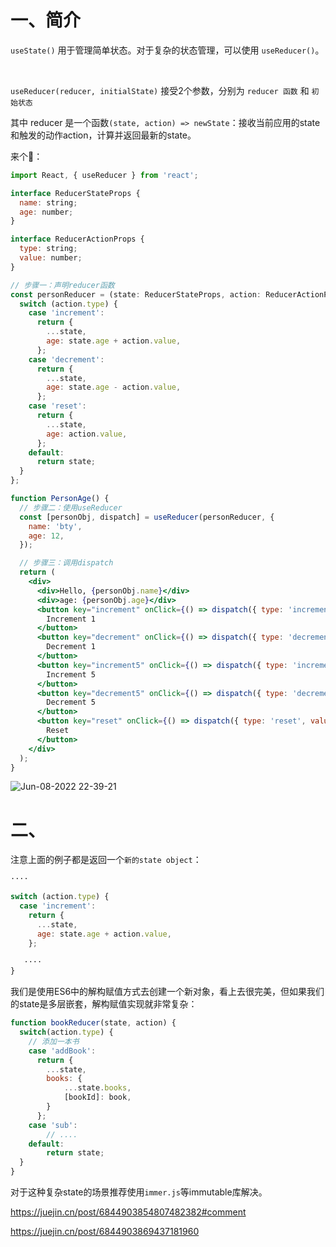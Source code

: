 # 一、简介

`useState()` 用于管理简单状态。对于复杂的状态管理，可以使用 `useReducer()`。

<br>

`useReducer(reducer, initialState)` 接受2个参数，分别为 `reducer 函数` 和 `初始状态`

其中 reducer 是一个函数`(state, action) => newState`：接收当前应用的state和触发的动作action，计算并返回最新的state。

来个🌰：
```jsx
import React, { useReducer } from 'react';

interface ReducerStateProps {
  name: string;
  age: number;
}

interface ReducerActionProps {
  type: string;
  value: number;
}

// 步骤一：声明reducer函数
const personReducer = (state: ReducerStateProps, action: ReducerActionProps) => {
  switch (action.type) {
    case 'increment':
      return {
        ...state,
        age: state.age + action.value,
      };
    case 'decrement':
      return {
        ...state,
        age: state.age - action.value,
      };
    case 'reset':
      return {
        ...state,
        age: action.value,
      };
    default:
      return state;
  }
};

function PersonAge() {
  // 步骤二：使用useReducer
  const [personObj, dispatch] = useReducer(personReducer, {
    name: 'bty',
    age: 12,
  });

  // 步骤三：调用dispatch
  return (
    <div>
      <div>Hello, {personObj.name}</div>
      <div>age: {personObj.age}</div>
      <button key="increment" onClick={() => dispatch({ type: 'increment', value: 1 })}>
        Increment 1
      </button>
      <button key="decrement" onClick={() => dispatch({ type: 'decrement', value: 1 })}>
        Decrement 1
      </button>
      <button key="increment5" onClick={() => dispatch({ type: 'increment', value: 5 })}>
        Increment 5
      </button>
      <button key="decrement5" onClick={() => dispatch({ type: 'decrement', value: 5 })}>
        Decrement 5
      </button>
      <button key="reset" onClick={() => dispatch({ type: 'reset', value: 12 })}>
        Reset
      </button>
    </div>
  );
}
```

![Jun-08-2022 22-39-21](https://user-images.githubusercontent.com/74364990/172645097-a985f901-0c6f-49c5-b566-cc30f3211c6b.gif)

# 二、

注意上面的例子都是返回一个`新的state object`：
```js
····

switch (action.type) {
  case 'increment':
    return {
      ...state,
      age: state.age + action.value,
    };
    
   ····
}
```
我们是使用ES6中的解构赋值方式去创建一个新对象，看上去很完美，但如果我们的state是多层嵌套，解构赋值实现就非常复杂：

```js
function bookReducer(state, action) {
  switch(action.type) {
    // 添加一本书
    case 'addBook':
      return {
        ...state,
        books: {
            ...state.books,
            [bookId]: book,
        }
      };
    case 'sub':
        // ....
    default: 
        return state;
  }
}
```

对于这种复杂state的场景推荐使用`immer.js`等immutable库解决。

https://juejin.cn/post/6844903854807482382#comment

https://juejin.cn/post/6844903869437181960
